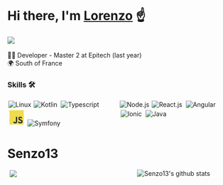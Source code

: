 # Hi there, I'm [Lorenzo](https://github.com/Senzo13) ☝️

<a href="https://www.linkedin.com/in/lorenzo-giralt/?locale=en_US" target="_blank"><img src="https://img.shields.io/badge/linkedin-%230077B5.svg?&style=for-the-badge&logo=linkedin&logoColor=white"/></a>

👨‍💻 Developer - Master 2 at Epitech (last year)
<br/>
🌍 South of France

### Skills 🛠️

<div style="float: left; width: 49%; margin:2px;">
  <img alt="Linux" width="33px" src="https://www.vectorlogo.zone/logos/linux/linux-icon.svg" />
  <img alt="Kotlin" width="35px" style="margin:2px;" src="https://www.vectorlogo.zone/logos/kotlinlang/kotlinlang-icon.svg" />
    <img alt="Typescript" width="33px" style="margin:2px;" src="https://www.vectorlogo.zone/logos/typescriptlang/typescriptlang-icon.svg" />
      <img alt="JavaScript" width="33px" style="margin:2px;" src="https://raw.githubusercontent.com/devicons/devicon/master/icons/javascript/javascript-original.svg" />
  <img alt="Symfony" width="33px" style="margin:2px;" src="https://www.vectorlogo.zone/logos/symfony/symfony-icon.svg" />
</div>

<div style="float: left; width: 48%; margin:2px;">
    <img alt="Node.js" width="59px" src="https://www.vectorlogo.zone/logos/nodejs/nodejs-ar21.svg" />
  <img alt="React.js" width="33px" style="margin:2px;" src="https://www.vectorlogo.zone/logos/reactjs/reactjs-icon.svg" />
   <img alt="Angular" width="33px" style="margin:2px;" src="https://www.vectorlogo.zone/logos/angular/angular-icon.svg" />
  <img alt="Ionic" width="33px" style="margin:2px;" src="https://www.vectorlogo.zone/logos/ionicframework/ionicframework-icon.svg" />
  <img alt="Java" width="33px" style="margin:2px;" src="https://www.vectorlogo.zone/logos/java/java-icon.svg" />
</div>

<div style="clear: both;"></div>

# Senzo13

<div style="display:flex;align-items:center;justify-content:center;">
 <img width="57%" src="https://github-readme-streak-stats.herokuapp.com/?user=Senzo13" />
 <img width="41%" src="https://github-readme-stats.vercel.app/api/top-langs/?username=Senzo13&show_icons=true&layout=compact&theme=algolia" alt="Senzo13's github stats" />
</div>
